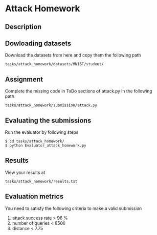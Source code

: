 # Attack Homework

## Description

## Dowloading datasets
Download the datasets from here and copy them the following path 
```
tasks/attack_homework/datasets/MNIST/student/
```

## Assignment
Complete the missing code in ToDo sections of attack.py in the following path
```
tasks/attack_homework/submission/attack.py
```

## Evaluating the submissions
Run the evaluator by following steps
```
$ cd tasks/attack_homework/
$ python Evaluator_attack_homework.py
```

## Results
View your results at 
```
tasks/attack_homework/results.txt
```

## Evaluation metrics
You need to satisfy the following criteria to make a valid submission
1. attack success rate > 96 %
2. number of queries < 8500
3. distance < 7.75
